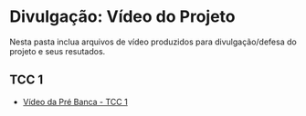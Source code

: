 # Divulgação: Vídeo do Projeto

Nesta pasta inclua arquivos de vídeo produzidos para divulgação/defesa do projeto e seus resutados.

## TCC 1

- [Vídeo da Pré Banca - TCC 1](./Video-PreBanca_Atividade_A7.mp4)
